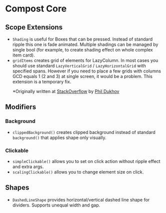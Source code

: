 # Compost Core

## Scope Extensions

* `Shading` is useful for Boxes that can be pressed. Instead of standard ripple this one is fade animated. Multiple shadings can be managed by single bool (for example, to create shading effect on whole complex item card).
* `gridItems` creates grid of elements for LazyColumn. In most cases you should use standard `LazyVerticalGrid` / `LazyHorizontalGrid` with specified spans. However if you need to place a few grids with columns GCD equals 1 (2 and 3) at single screen, it would be a problem. This extension is a temporary fix.<p>*Originally written at [StackOverflow](https://stackoverflow.com/questions/69336555/fixed-grid-inside-lazycolumn-in-jetpack-compose) by [Phil Dukhov](https://stackoverflow.com/users/3585796/phil-dukhov)

## Modifiers

### Background

* `clippedBackground()` creates clipped background instead of standard `background()` that applies shape only visually.

### Clickable

* `simpleClickable()` allows you to set on click action without ripple effect and extra args.
* `scalingClickable()` allows you to change element size on click.

## Shapes

* `DashedLineShape` provides horizontal/vertical dashed line shape for dividers. Supports unequal width and gap.
